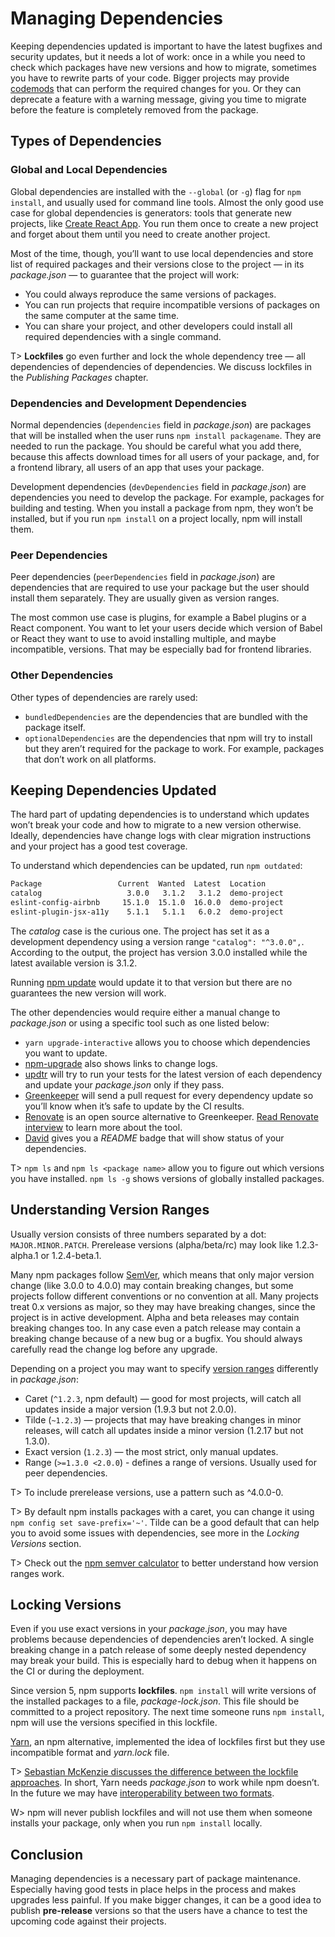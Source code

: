 # Managing Dependencies

Keeping dependencies updated is important to have the latest bugfixes and security updates, but it needs a lot of work: once in a while you need to check which packages have new versions and how to migrate, sometimes you have to rewrite parts of your code. Bigger projects may provide [codemods](https://github.com/reactjs/react-codemod) that can perform the required changes for you. Or they can deprecate a feature with a warning message, giving you time to migrate before the feature is completely removed from the package.

## Types of Dependencies

### Global and Local Dependencies

Global dependencies are installed with the `--global` (or `-g`) flag for `npm install`, and usually used for command line tools. Almost the only good use case for global dependencies is generators: tools that generate new projects, like [Create React App](https://github.com/facebookincubator/create-react-app). You run them once to create a new project and forget about them until you need to create another project.

Most of the time, though, you’ll want to use local dependencies and store list of required packages and their versions close to the project — in its _package.json_ — to guarantee that the project will work:

- You could always reproduce the same versions of packages.
- You can run projects that require incompatible versions of packages on the same computer at the same time.
- You can share your project, and other developers could install all required dependencies with a single command.

T> **Lockfiles** go even further and lock the whole dependency tree — all dependencies of dependencies of dependencies. We discuss lockfiles in the _Publishing Packages_ chapter.

### Dependencies and Development Dependencies

Normal dependencies (`dependencies` field in _package.json_) are packages that will be installed when the user runs `npm install packagename`. They are needed to run the package. You should be careful what you add there, because this affects download times for all users of your package, and, for a frontend library, all users of an app that uses your package.

Development dependencies (`devDependencies` field in _package.json_) are dependencies you need to develop the package. For example, packages for building and testing. When you install a package from npm, they won’t be installed, but if you run `npm install` on a project locally, npm will install them.

### Peer Dependencies

Peer dependencies (`peerDependencies` field in _package.json_) are dependencies that are required to use your package but the user should install them separately. They are usually given as version ranges.

The most common use case is plugins, for example a Babel plugins or a React component. You want to let your users decide which version of Babel or React they want to use to avoid installing multiple, and maybe incompatible, versions. That may be especially bad for frontend libraries.

### Other Dependencies

Other types of dependencies are rarely used:

- `bundledDependencies` are the dependencies that are bundled with the package itself.
- `optionalDependencies` are the dependencies that npm will try to install but they aren’t required for the package to work. For example, packages that don’t work on all platforms.

## Keeping Dependencies Updated

The hard part of updating dependencies is to understand which updates won’t break your code and how to migrate to a new version otherwise. Ideally, dependencies have change logs with clear migration instructions and your project has a good test coverage.

To understand which dependencies can be updated, run `npm outdated`:

```bash
Package                 Current  Wanted  Latest  Location
catalog                   3.0.0   3.1.2   3.1.2  demo-project
eslint-config-airbnb     15.1.0  15.1.0  16.0.0  demo-project
eslint-plugin-jsx-a11y    5.1.1   5.1.1   6.0.2  demo-project
```

The _catalog_ case is the curious one. The project has set it as a development dependency using a version range `"catalog": "^3.0.0",`. According to the output, the project has version 3.0.0 installed while the latest available version is 3.1.2.

Running [npm update](https://docs.npmjs.com/cli/update) would update it to that version but there are no guarantees the new version will work.

The other dependencies would require either a manual change to _package.json_ or using a specific tool such as one listed below:

- `yarn upgrade-interactive` allows you to choose which dependencies you want to update.
- [npm-upgrade](https://www.npmjs.com/package/npm-upgrade) also shows links to change logs.
- [updtr](https://www.npmjs.com/package/updtr) will try to run your tests for the latest version of each dependency and update your _package.json_ only if they pass.
- [Greenkeeper](https://greenkeeper.io/) will send a pull request for every dependency update so you’ll know when it’s safe to update by the CI results.
- [Renovate](https://www.npmjs.com/package/renovate) is an open source alternative to Greenkeeper. [Read Renovate interview](https://survivejs.com/blog/renovate-interview/) to learn more about the tool.
- [David](https://david-dm.org/) gives you a _README_ badge that will show status of your dependencies.

T> `npm ls` and `npm ls <package name>` allow you to figure out which versions you have installed. `npm ls -g` shows versions of globally installed packages.

## Understanding Version Ranges

Usually version consists of three numbers separated by a dot: `MAJOR.MINOR.PATCH`. Prerelease versions (alpha/beta/rc) may look like 1.2.3-alpha.1 or 1.2.4-beta.1.

Many npm packages follow [SemVer](https://semver.org/), which means that only major version change (like 3.0.0 to 4.0.0) may contain breaking changes, but some projects follow different conventions or no convention at all. Many projects treat 0.x versions as major, so they may have breaking changes, since the project is in active development. Alpha and beta releases may contain breaking changes too. In any case even a patch release may contain a breaking change because of a new bug or a bugfix. You should always carefully read the change log before any upgrade.

Depending on a project you may want to specify [version ranges](https://docs.npmjs.com/misc/semver) differently in _package.json_:

- Caret (`^1.2.3`, npm default) — good for most projects, will catch all updates inside a major version (1.9.3 but not 2.0.0).
- Tilde (`~1.2.3`) — projects that may have breaking changes in minor releases, will catch all updates inside a minor version (1.2.17 but not 1.3.0).
- Exact version (`1.2.3`) — the most strict, only manual updates.
- Range (`>=1.3.0 <2.0.0`) - defines a range of versions. Usually used for peer dependencies.

T> To include prerelease versions, use a pattern such as ^4.0.0-0.

T> By default npm installs packages with a caret, you can change it using `npm config set save-prefix='~'`. Tilde can be a good default that can help you to avoid some issues with dependencies, see more in the _Locking Versions_ section.

T> Check out the [npm semver calculator](https://semver.npmjs.com/) to better understand how version ranges work.

## Locking Versions

Even if you use exact versions in your _package.json_, you may have problems because dependencies of dependencies aren’t locked. A single breaking change in a patch release of some deeply nested dependency may break your build. This is especially hard to debug when it happens on the CI or during the deployment.

Since version 5, npm supports **lockfiles**. `npm install` will write versions of the installed packages to a file, _package-lock.json_. This file should be committed to a project repository. The next time someone runs `npm install`, npm will use the versions specified in this lockfile.

[Yarn](https://yarnpkg.com/), an npm alternative, implemented the idea of lockfiles first but they use incompatible format and _yarn.lock_ file.

T> [Sebastian McKenzie discusses the difference between the lockfile approaches](https://yarnpkg.com/blog/2017/05/31/determinism/). In short, Yarn needs _package.json_ to work while npm doesn’t. In the future we may have [interoperability between two formats](https://www.npmjs.com/package/synp).

W> npm will never publish lockfiles and will not use them when someone installs your package, only when you run `npm install` locally.

## Conclusion

Managing dependencies is a necessary part of package maintenance. Especially having good tests in place helps in the process and makes upgrades less painful. If you make bigger changes, it can be a good idea to publish **pre-release** versions so that the users have a chance to test the upcoming code against their projects.

